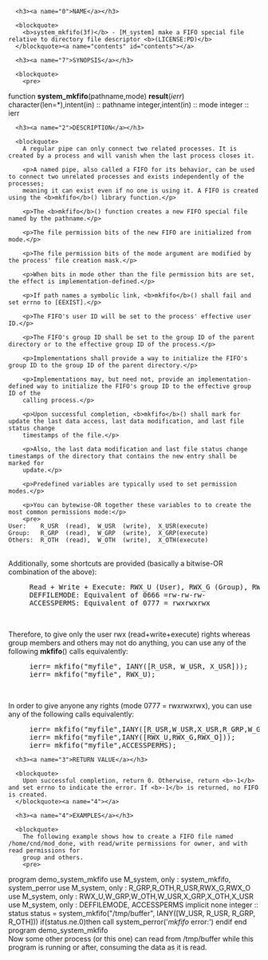 <?
<body?>
<!DOCTYPE html PUBLIC "-//W3C//DTD XHTML 1.0 Transitional//EN"
    "http://www.w3.org/TR/xhtml1/DTD/xhtml1-transitional.dtd">

<html xmlns="http://www.w3.org/1999/xhtml">
<head>
  <meta name="generator" content="HTML Tidy for Cygwin (vers 25 March 2009), see www.w3.org" />

  <title></title>
</head>

<body>
  <div id="Container">
    <div id="Content">
      <div class="c123"></div><a name="0"></a>

      <h3><a name="0">NAME</a></h3>

      <blockquote>
        <b>system_mkfifo(3f)</b> - [M_system] make a FIFO special file relative to directory file descriptor <b>(LICENSE:PD)</b>
      </blockquote><a name="contents" id="contents"></a>

      <h3><a name="7">SYNOPSIS</a></h3>

      <blockquote>
        <pre>
function <b>system_mkfifo</b>(pathname,mode) <b>result</b>(<i>ierr</i>)
<br />   character(len=*),intent(in)       :: pathname
   integer,intent(in)                :: mode
   integer :: ierr
<br />
</pre>
      </blockquote><a name="2"></a>

      <h3><a name="2">DESCRIPTION</a></h3>

      <blockquote>
        A regular pipe can only connect two related processes. It is created by a process and will vanish when the last process closes it.

        <p>A named pipe, also called a FIFO for its behavior, can be used to connect two unrelated processes and exists independently of the processes;
        meaning it can exist even if no one is using it. A FIFO is created using the <b>mkfifo</b>() library function.</p>

        <p>The <b>mkfifo</b>() function creates a new FIFO special file named by the pathname.</p>

        <p>The file permission bits of the new FIFO are initialized from mode.</p>

        <p>The file permission bits of the mode argument are modified by the process' file creation mask.</p>

        <p>When bits in mode other than the file permission bits are set, the effect is implementation-defined.</p>

        <p>If path names a symbolic link, <b>mkfifo</b>() shall fail and set errno to [EEXIST].</p>

        <p>The FIFO's user ID will be set to the process' effective user ID.</p>

        <p>The FIFO's group ID shall be set to the group ID of the parent directory or to the effective group ID of the process.</p>

        <p>Implementations shall provide a way to initialize the FIFO's group ID to the group ID of the parent directory.</p>

        <p>Implementations may, but need not, provide an implementation-defined way to initialize the FIFO's group ID to the effective group ID of the
        calling process.</p>

        <p>Upon successful completion, <b>mkfifo</b>() shall mark for update the last data access, last data modification, and last file status change
        timestamps of the file.</p>

        <p>Also, the last data modification and last file status change timestamps of the directory that contains the new entry shall be marked for
        update.</p>

        <p>Predefined variables are typically used to set permission modes.</p>

        <p>You can bytewise-OR together these variables to to create the most common permissions mode:</p>
        <pre>
    User:    R_USR  (read),  W_USR  (write),  X_USR(execute)
    Group:   R_GRP  (read),  W_GRP  (write),  X_GRP(execute)
    Others:  R_OTH  (read),  W_OTH  (write),  X_OTH(execute)
<br />
</pre>Additionally, some shortcuts are provided (basically a bitwise-OR combination of the above):
        <pre>
     Read + Write + Execute: RWX_U (User), RWX_G (Group), RWX_O (Others)
     DEFFILEMODE: Equivalent of 0666 =rw-rw-rw-
     ACCESSPERMS: Equivalent of 0777 = rwxrwxrwx
<br />
</pre>Therefore, to give only the user rwx (read+write+execute) rights whereas group members and others may not do anything, you can use any of the
following <b>mkfifo</b>() calls equivalently:
        <pre>
     ierr= mkfifo("myfile", IANY([R_USR, W_USR, X_USR]));
     ierr= mkfifo("myfile", RWX_U);
<br />
</pre>In order to give anyone any rights (mode 0777 = rwxrwxrwx), you can use any of the following calls equivalently:
        <pre>
     ierr= mkfifo("myfile",IANY([R_USR,W_USR,X_USR,R_GRP,W_GRP,X_GRP,R_OTH,W_OTH,X_OTH]));
     ierr= mkfifo("myfile",IANY([RWX_U,RWX_G,RWX_O]));
     ierr= mkfifo("myfile",ACCESSPERMS);
</pre>
      </blockquote><a name="3"></a>

      <h3><a name="3">RETURN VALUE</a></h3>

      <blockquote>
        Upon successful completion, return 0. Otherwise, return <b>-1</b> and set errno to indicate the error. If <b>-1</b> is returned, no FIFO is created.
      </blockquote><a name="4"></a>

      <h3><a name="4">EXAMPLES</a></h3>

      <blockquote>
        The following example shows how to create a FIFO file named /home/cnd/mod_done, with read/write permissions for owner, and with read permissions for
        group and others.
        <pre>
   program demo_system_mkfifo
   use M_system, only : system_mkfifo, system_perror
   use M_system, only : R_GRP,R_OTH,R_USR,RWX_G,RWX_O
   use M_system, only : RWX_U,W_GRP,W_OTH,W_USR,X_GRP,X_OTH,X_USR
   use M_system, only : DEFFILEMODE, ACCESSPERMS
   implicit none
      integer :: status
      status = system_mkfifo("/tmp/buffer", IANY([W_USR, R_USR, R_GRP, R_OTH]))
      if(status.ne.0)then
         call system_perror('*mkfifo* error:')
      endif
   end program demo_system_mkfifo
<br />
</pre>Now some other process (or this one) can read from /tmp/buffer while this program is running or after, consuming the data as it is read.
      </blockquote><a name="5"></a>
    </div>
  </div>
</body>
</html>
